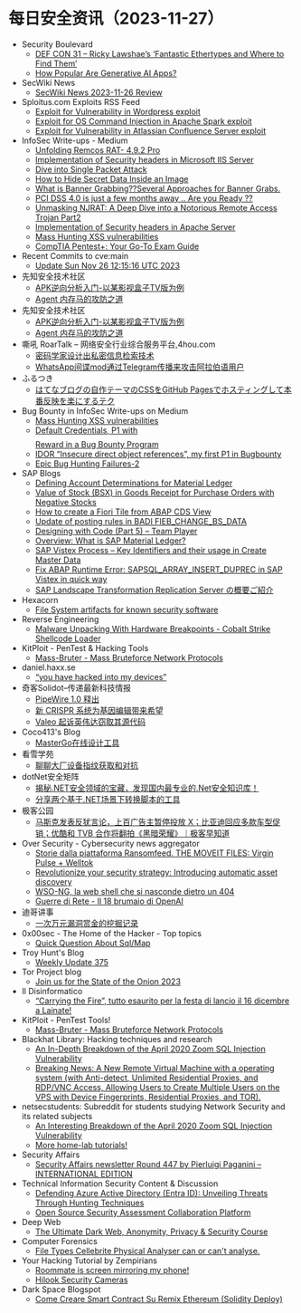 # 每日安全资讯（2023-11-27）

- Security Boulevard
  - [DEF CON 31 – Ricky Lawshae’s ‘Fantastic Ethertypes and Where to Find Them’](https://securityboulevard.com/2023/11/def-con-31-ricky-lawshaes-fantastic-ethertypes-and-where-to-find-them/)
  - [How Popular Are Generative AI Apps?](https://securityboulevard.com/2023/11/how-popular-are-generative-ai-apps/)
- SecWiki News
  - [SecWiki News 2023-11-26 Review](http://www.sec-wiki.com/?2023-11-26)
- Sploitus.com Exploits RSS Feed
  - [Exploit for Vulnerability in Wordpress exploit](https://sploitus.com/exploit?id=CC49EF0F-4B72-5FAB-A281-E8B9DB8F54D6&utm_source=rss&utm_medium=rss)
  - [Exploit for OS Command Injection in Apache Spark exploit](https://sploitus.com/exploit?id=365C423D-366E-5297-B931-75034A149CF2&utm_source=rss&utm_medium=rss)
  - [Exploit for Vulnerability in Atlassian Confluence Server exploit](https://sploitus.com/exploit?id=EF228A38-1ED2-5677-BF29-DFA786DA631F&utm_source=rss&utm_medium=rss)
- InfoSec Write-ups - Medium
  - [Unfolding Remcos RAT- 4.9.2 Pro](https://infosecwriteups.com/unfolding-remcos-rat-4-9-2-pro-dfb3cb25bbd1?source=rss----7b722bfd1b8d---4)
  - [Implementation of Security headers in Microsoft IIS Server](https://infosecwriteups.com/implementation-of-security-headers-in-microsoft-iis-server-dd3f1f1f36a0?source=rss----7b722bfd1b8d---4)
  - [Dive into Single Packet Attack](https://infosecwriteups.com/dive-into-single-packet-attack-3d3849ffe1d2?source=rss----7b722bfd1b8d---4)
  - [How to Hide Secret Data Inside an Image](https://infosecwriteups.com/how-to-hide-secret-data-inside-an-image-adbbccc77c87?source=rss----7b722bfd1b8d---4)
  - [What is Banner Grabbing??Several Approaches for Banner Grabs.](https://infosecwriteups.com/what-is-banner-grabbing-several-approaches-for-banner-grabs-6fc2cce7b2a0?source=rss----7b722bfd1b8d---4)
  - [PCI DSS 4.0 is just a few months away .. Are you Ready ??](https://infosecwriteups.com/pci-dss-4-0-is-just-a-few-months-away-are-you-ready-b3b4962c56b7?source=rss----7b722bfd1b8d---4)
  - [Unmasking NJRAT: A Deep Dive into a Notorious Remote Access Trojan Part2](https://infosecwriteups.com/unmasking-njrat-a-deep-dive-into-a-notorious-remote-access-trojan-part2-7b41a3669d9a?source=rss----7b722bfd1b8d---4)
  - [Implementation of Security headers in Apache Server](https://infosecwriteups.com/implementation-of-security-headers-in-apache-server-517a5df0a132?source=rss----7b722bfd1b8d---4)
  - [Mass Hunting XSS vulnerabilities](https://infosecwriteups.com/mass-hunting-xss-vulnerabilities-5b53363dd3db?source=rss----7b722bfd1b8d---4)
  - [CompTIA Pentest+: Your Go-To Exam Guide](https://infosecwriteups.com/comptia-pentest-your-go-to-exam-guide-4565471d8494?source=rss----7b722bfd1b8d---4)
- Recent Commits to cve:main
  - [Update Sun Nov 26 12:15:16 UTC 2023](https://github.com/trickest/cve/commit/98cc1dc46fca424287a6bb266dfc0163159a12ef)
- 先知安全技术社区
  - [APK逆向分析入门-以某影视盒子TV版为例](https://xz.aliyun.com/t/13112)
  - [Agent 内存马的攻防之道](https://xz.aliyun.com/t/13110)
- 先知安全技术社区
  - [APK逆向分析入门-以某影视盒子TV版为例](https://xz.aliyun.com/t/13112)
  - [Agent 内存马的攻防之道](https://xz.aliyun.com/t/13110)
- 嘶吼 RoarTalk – 网络安全行业综合服务平台,4hou.com
  - [密码学家设计出私密信息检索技术](https://www.4hou.com/posts/xz0J)
  - [WhatsApp间谍mod通过Telegram传播来攻击阿拉伯语用户](https://www.4hou.com/posts/qpE3)
- ふるつき
  - [はてなブログの自作テーマのCSSをGitHub Pagesでホスティングして本番反映を楽にするテク](https://furutsuki.hatenablog.com/entry/2023/11/26/155338)
- Bug Bounty in InfoSec Write-ups on Medium
  - [Mass Hunting XSS vulnerabilities](https://infosecwriteups.com/mass-hunting-xss-vulnerabilities-5b53363dd3db?source=rss----7b722bfd1b8d--bug_bounty)
  - [Default Credentials, P1 with $$$$ Reward in a Bug Bounty Program](https://infosecwriteups.com/default-credentials-p1-with-reward-in-a-bug-bounty-program-1aad9c008619?source=rss----7b722bfd1b8d--bug_bounty)
  - [IDOR “Insecure direct object references”, my first P1 in Bugbounty](https://infosecwriteups.com/idor-insecure-direct-object-references-my-first-p1-in-bugbounty-fb01f50e25df?source=rss----7b722bfd1b8d--bug_bounty)
  - [Epic Bug Hunting Failures-2](https://infosecwriteups.com/epic-bug-hunting-failures-2-fafb2af9b844?source=rss----7b722bfd1b8d--bug_bounty)
- SAP Blogs
  - [Defining Account Determinations for Material Ledger](https://blogs.sap.com/2023/11/26/defining-account-determinations-for-material-ledger/)
  - [Value of Stock (BSX) in Goods Receipt for Purchase Orders with Negative Stocks](https://blogs.sap.com/2023/11/26/value-of-stock-bsx-in-goods-receipt-for-purchase-orders-with-negative-stocks/)
  - [How to create a Fiori Tile from ABAP CDS View](https://blogs.sap.com/2023/11/26/how-to-create-a-fiori-tile-from-abap-cds-view/)
  - [Update of posting rules in BADI FIEB_CHANGE_BS_DATA](https://blogs.sap.com/2023/11/26/update-of-posting-rules-in-badi-fieb_change_bs_data/)
  - [Designing with Code (Part 5) – Team Player](https://blogs.sap.com/2023/11/26/designing-with-code-part-5-team-player/)
  - [Overview: What is SAP Material Ledger?](https://blogs.sap.com/2023/11/26/overview-what-is-sap-material-ledger/)
  - [SAP Vistex Process – Key Identifiers and their usage in Create Master Data](https://blogs.sap.com/2023/11/26/sap-vistex-process-key-identifiers-and-their-usage-in-create-master-data/)
  - [Fix ABAP Runtime Error: SAPSQL_ARRAY_INSERT_DUPREC in SAP Vistex in quick way](https://blogs.sap.com/2023/11/26/fix-abap-runtime-error-sapsql_array_insert_duprec-in-sap-vistex-in-quick-way/)
  - [SAP Landscape Transformation Replication Server の概要ご紹介](https://blogs.sap.com/2023/11/26/sap-landscape-transformation-replication-server-%e3%81%ae%e6%a6%82%e8%a6%81%e3%81%94%e7%b4%b9%e4%bb%8b/)
- Hexacorn
  - [File System artifacts for known security software](https://www.hexacorn.com/blog/2023/11/26/file-system-artifacts-for-known-security-software/)
- Reverse Engineering
  - [Malware Unpacking With Hardware Breakpoints - Cobalt Strike Shellcode Loader](https://www.reddit.com/r/ReverseEngineering/comments/184dtf8/malware_unpacking_with_hardware_breakpoints/)
- KitPloit - PenTest & Hacking Tools
  - [Mass-Bruter - Mass Bruteforce Network Protocols](http://www.kitploit.com/2023/11/mass-bruter-mass-bruteforce-network.html)
- daniel.haxx.se
  - [“you have hacked into my devices”](https://daniel.haxx.se/blog/2023/11/26/you-have-hacked-into-my-devices/)
- 奇客Solidot–传递最新科技情报
  - [PipeWire 1.0 释出](https://www.solidot.org/story?sid=76723)
  - [新 CRISPR 系统为基因编辑带来希望](https://www.solidot.org/story?sid=76722)
  - [Valeo 起诉英伟达窃取其源代码](https://www.solidot.org/story?sid=76721)
- Coco413's Blog
  - [MasterGo在线设计工具](https://www.coco413.com/archives/139/)
- 看雪学苑
  - [聊聊大厂设备指纹获取和对抗](https://mp.weixin.qq.com/s?__biz=MjM5NTc2MDYxMw==&mid=2458529431&idx=1&sn=febbfae77c07611bfa501183cb4ed9f6&chksm=b18d1e1d86fa970b12610b83b6431bc5c1f4aa26ffaa73b576083dc6971b37e862414c6ff877&scene=58&subscene=0#rd)
- dotNet安全矩阵
  - [揭秘.NET安全领域的宝藏，发现国内最专业的.Net安全知识库！](https://mp.weixin.qq.com/s?__biz=MzUyOTc3NTQ5MA==&mid=2247489510&idx=1&sn=f2490a8ce9b886239eeb967168ae57c2&chksm=fa5ab90bcd2d301db3d2591fa2bfca9f29802aa84a5d708f2cb591684cf7001f9bfd3f0f54ac&scene=58&subscene=0#rd)
  - [分享两个基于.NET场景下转换脚本的工具](https://mp.weixin.qq.com/s?__biz=MzUyOTc3NTQ5MA==&mid=2247489510&idx=2&sn=8d5f5c926d1189e603b2f7739156b22c&chksm=fa5ab90bcd2d301d9e738be445bb2d15d6a5ccf492ecab972e5b649364df75604b34e1366cb9&scene=58&subscene=0#rd)
- 极客公园
  - [马斯克发表反犹言论，上百广告主暂停投放 X；比亚迪回应多款车型促销；优酷和 TVB 合作将翻拍《黑暗荣耀》｜极客早知道](https://mp.weixin.qq.com/s?__biz=MTMwNDMwODQ0MQ==&mid=2653023004&idx=1&sn=01db98848ff61e41f65d2dd2737c6f1e&chksm=7e5496aa49231fbc68692a1d8a64c64427e02b21c9233577eb31fd5ffa83090bf75bf12392f1&scene=58&subscene=0#rd)
- Over Security - Cybersecurity news aggregator
  - [Storie dalla piattaforma Ransomfeed. THE MOVEIT FILES: Virgin Pulse + Welltok](https://www.insicurezzadigitale.com/storie-dalla-piattaforma-ransomfeed-the-moveit-files-virgin-pulse-welltok/)
  - [Revolutionize your security strategy: Introducing automatic asset discovery](https://blog.sekoia.io/revolutionize-your-security-strategy-introducing-automatic-asset-discovery/)
  - [WSO-NG, la web shell che si nasconde dietro un 404](https://www.securityinfo.it/2023/11/24/wso-ng-la-web-shell-che-si-nasconde-dietro-un-404/)
  - [Guerre di Rete - Il 18 brumaio di OpenAI](https://guerredirete.substack.com/p/guerre-di-rete-il-18-brumaio-di-openai)
- 迪哥讲事
  - [一次万元漏洞赏金的挖掘记录](https://mp.weixin.qq.com/s?__biz=MzIzMTIzNTM0MA==&mid=2247492767&idx=1&sn=0f3c3e2c67f85614b417a85774ec5528&chksm=e8a5eefcdfd267ea38d2efcf301c4a68dac19f2f9c637732b5a67cc5a249be115c9f879c80f6&scene=58&subscene=0#rd)
- 0x00sec - The Home of the Hacker - Top topics
  - [Quick Question About Sql/Map](https://0x00sec.org/t/quick-question-about-sql-map/38071)
- Troy Hunt's Blog
  - [Weekly Update 375](https://www.troyhunt.com/weekly-update-375/)
- Tor Project blog
  - [Join us for the State of the Onion 2023](https://blog.torproject.org/state-of-the-onion-2023/)
- Il Disinformatico
  - [“Carrying the Fire”, tutto esaurito per la festa di lancio il 16 dicembre a Lainate!](http://attivissimo.blogspot.com/2023/11/carrying-fire-festa-di-lancio-il-16.html)
- KitPloit - PenTest Tools!
  - [Mass-Bruter - Mass Bruteforce Network Protocols](http://www.kitploit.com/2023/11/mass-bruter-mass-bruteforce-network.html)
- Blackhat Library: Hacking techniques and research
  - [An In-Depth Breakdown of the April 2020 Zoom SQL Injection Vulnerability](https://www.reddit.com/r/blackhat/comments/184nn66/an_indepth_breakdown_of_the_april_2020_zoom_sql/)
  - [Breaking News: A New Remote Virtual Machine with a operating system (with Anti-detect, Unlimited Residential Proxies, and RDP/VNC Access, Allowing Users to Create Multiple Users on the VPS with Device Fingerprints, Residential Proxies, and TOR).](https://www.reddit.com/r/blackhat/comments/184eacc/breaking_news_a_new_remote_virtual_machine_with_a/)
- netsecstudents: Subreddit for students studying Network Security and its related subjects
  - [An Interesting Breakdown of the April 2020 Zoom SQL Injection Vulnerability](https://www.reddit.com/r/netsecstudents/comments/184i19n/an_interesting_breakdown_of_the_april_2020_zoom/)
  - [More home-lab tutorials!](https://www.reddit.com/r/netsecstudents/comments/184b3c0/more_homelab_tutorials/)
- Security Affairs
  - [Security Affairs newsletter Round 447 by Pierluigi Paganini – INTERNATIONAL EDITION](https://securityaffairs.com/154800/breaking-news/security-affairs-newsletter-round-447-by-pierluigi-paganini-international-edition.html)
- Technical Information Security Content & Discussion
  - [Defending Azure Active Directory (Entra ID): Unveiling Threats Through Hunting Techniques](https://www.reddit.com/r/netsec/comments/184m4pj/defending_azure_active_directory_entra_id/)
  - [Open Source Security Assessment Collaboration Platform](https://www.reddit.com/r/netsec/comments/18479dq/open_source_security_assessment_collaboration/)
- Deep Web
  - [The Ultimate Dark Web, Anonymity, Privacy & Security Course](https://www.reddit.com/r/deepweb/comments/1848kxu/the_ultimate_dark_web_anonymity_privacy_security/)
- Computer Forensics
  - [File Types Cellebrite Physical Analyser can or can't analyse.](https://www.reddit.com/r/computerforensics/comments/184mjxn/file_types_cellebrite_physical_analyser_can_or/)
- Your Hacking Tutorial by Zempirians
  - [Roommate is screen mirroring my phone!](https://www.reddit.com/r/HowToHack/comments/184ofty/roommate_is_screen_mirroring_my_phone/)
  - [Hilook Security Cameras](https://www.reddit.com/r/HowToHack/comments/184gx0w/hilook_security_cameras/)
- Dark Space Blogspot
  - [Come Creare Smart Contract Su Remix Ethereum (Solidity Deploy)](http://darkwhite666.blogspot.com/2023/11/come-creare-smart-contract-su-remix.html)
